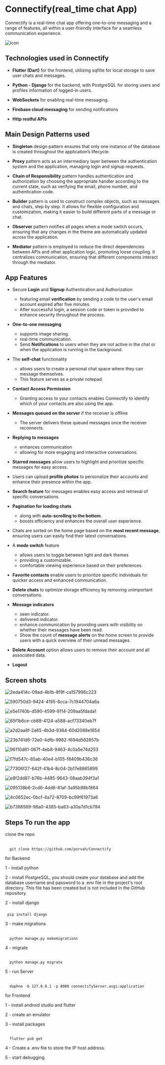 # Connectify(real_time chat App)
Connectify is a real-time chat app offering one-to-one messaging and a range of features, all within a user-friendly interface for a seamless communication experience.


![icon](https://github.com/user-attachments/assets/37b093ac-62e5-4d51-a791-54ebef11f596)

## Technologies used in Connectify 
  - **Flutter (Dart)** for the frontend, utilizing sqflite for local storage to save user chats and messages.

  - **Python - Django** for the backend, with PostgreSQL for storing users and profiles information of logged-in users.

  - **WebSockets** for enabling real-time messaging.

  - **Firebase cloud messaging** for sending notifications

  - **Http restful APIs**

## Main Design Patterns used
   - **Singleton** design pattern ensures that only one instance of the database is created throughout the application’s lifecycle.

   - **Proxy** pattern acts as an intermediary layer between the authentication system and the application, managing login and signup requests.

   - **Chain of Responsibility** pattern handles authentication and authorization by choosing the appropriate handler according to the current state, such as verifying the email, phone number, and authentication code.

   - **Builder** pattern is used to construct complex objects, such as messages and chats, step by step. It allows for flexible configuration and customization, making it easier to build different parts of a message or chat.

   - **Observer** pattern notifies all pages when a mode switch occurs, ensuring that any changes in the theme are automatically updated across the application.

   - **Mediator** pattern is employed to reduce the direct dependencies between APIs and other application logic, promoting loose coupling. It centralizes communication, ensuring that different components interact through the mediator.


## App Features

  - Secure **Login** and **Signup** Authentication and Authorization
    -  featuring email **verification** by sending a code to the user's email account expired after five minutes.
    -  After successful login, a session code or token is provided to enhance security throughout the process.

  - **One-to-one messaging**
    - supports image sharing.
    - real-time communication.
    - Send **Notifications** to users when they are not active in the chat or when the application is running in the background.

  - The **self-chat** functionality
    - allows users to create a personal chat space where they can message themselves.
    -  This feature serves as a private notepad.

  - **Contact Access Permission**
    - Granting access to your contacts enables Connectify to identify which of your contacts are also using the app.

  - **Messages queued on the server** if the receiver is offline
    - The server delivers these queued messages once the receiver reconnects.

  - **Replying to messages**
    - enhances communication
    -  allowing for more engaging and interactive conversations.

  - **Starred messages** allow users to highlight and prioritize specific messages for easy access.

  - Users can upload **profile photos** to personalize their accounts and enhance their presence within the app.

  - **Search feature** for messages enables easy access and retrieval of specific conversations.

  - **Pagination for loading chats**
     -  along with **auto-scrolling to the bottom**.
     -  boosts efficiency and enhances the overall user experience.

 - Chats are sorted on the home page based on the **most recent message**, ensuring users can easily find their latest conversations.

 - A **mode switch** feature
   - allows users to toggle between light and dark themes
   -  providing a customizable.
   -  comfortable viewing experience based on their preferences.

 - **Favorite contacts** enable users to prioritize specific individuals for quicker access and enhanced communication.

 - **Delete chats** to optimize storage efficiency by removing unimportant conversations.

 - **Message indicators**
   - seen indicator.
   - delivered indicator.
   -  enhance communication by providing users with visibility on whether their messages have been read.
   - Show the count of **message alerts** on the home screen to provide users with a quick overview of their unread messages.

 - **Delete Account** option allows users to remove their account and all associated data.

 - **Logout**

## Screen shots 

![2eda414c-09ad-4b1b-8f9f-ca157996c223](https://github.com/user-attachments/assets/a8953f81-b9cf-487a-bd28-cd81ff0078ae)



![590750d3-9424-4195-8cca-7c1944704a6a](https://github.com/user-attachments/assets/13bae290-dca3-47bc-ab9c-4efefdc2712e)


![e5e1740b-d590-4599-9114-209aa5fdada1](https://github.com/user-attachments/assets/0194eb92-1bd3-405b-86f5-c65cb51e53f4)


![65f1b6ce-cb88-4124-a588-acf73340eb7f](https://github.com/user-attachments/assets/3fca6d12-9851-4238-a7cf-902ce381e5a5)


![a2d2aa8f-2a65-4b3d-9364-60d2088e1654](https://github.com/user-attachments/assets/af8c2107-2be6-4bee-9096-41a61f2ccf9b)


![23b741d6-72e0-4dfb-9982-f694d562857b](https://github.com/user-attachments/assets/2a156cf9-b449-476a-aa3b-274995acc792)


![96110d61-067f-4eb8-9463-4c0a5e74d253](https://github.com/user-attachments/assets/a835147a-58c9-48af-abf2-8d495a6b55d0)


![f7fd547c-65ab-40e4-b105-f8409b436c36](https://github.com/user-attachments/assets/fff68f08-2125-444d-a235-5ef37c5498f4)

![77306f27-642f-41b4-8c04-2b17e8865899](https://github.com/user-attachments/assets/8e77c63c-4706-47c9-87bf-2a43d1b5cb1d)

![e8f2dd87-b76b-4485-9643-08aab394f3a1](https://github.com/user-attachments/assets/48e516d7-4e2c-4cc5-90b2-cb92a3d90bb4)


![095138b6-2cd6-4dd6-81af-3a95b98b1864](https://github.com/user-attachments/assets/2bb549a8-6823-47db-8f9d-023c26f6cdef)



![4c0652ec-0bcf-4a72-8709-bc99f61973a6](https://github.com/user-attachments/assets/c831dabb-0eee-4bf4-9545-3a7e26b77062)


![b7388569-98a0-4385-ba83-a30a7d1cb784](https://github.com/user-attachments/assets/f1bf0d90-dff8-473e-9b14-8d42b827db38)

## Steps To run the app

clone the repo

######
      git clone https://github.com/porvah/Connectify
for Backend 

1 - install python

2 - install PostgreSQL, you should create your database and add the database username and password to a .env file in the project's root directory. This file has been created but is not included in the GitHub repository.

2 - install django

#####
     pip install django

3 - make migrations

######
      python manage.py makemigrations

4 - migrate

######
      python manage.py migrate

5 - run Server

######
      daphne -b 127.0.0.1 -p 8000 connectifyServer.asgi:application

for Frontend

1 - install android studio and flutter

2 - create an emulator

3 - install packages

######
      flutter pub get

4 - Create a .env file to store the IP host address.
      
5 - start debugging


 










